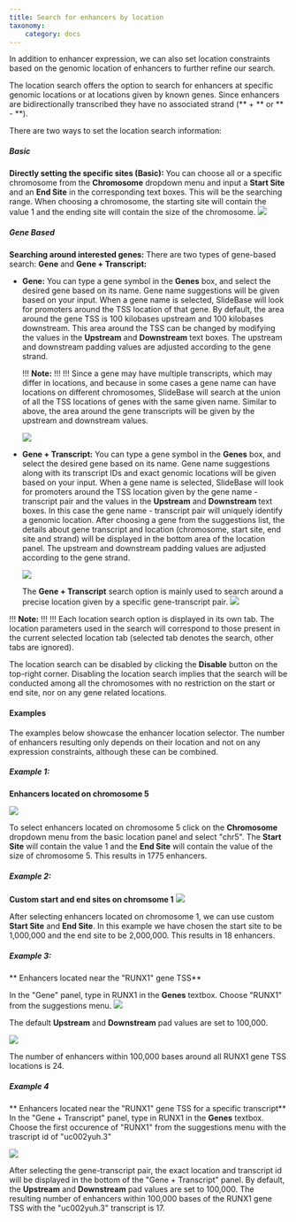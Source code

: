 ```yaml
---
title: Search for enhancers by location
taxonomy:
    category: docs
---
```


In addition to enhancer expression, we can also set location constraints based on the genomic location of enhancers to further refine our search. 

The location search offers the option to search for enhancers at specific genomic locations or at locations given by known genes.  Since enhancers are bidirectionally transcribed they have no associated strand (** + ** or ** - **).

There are two ways to set the location search information:

##### Basic
**Directly setting the specific sites (Basic):** You can choose all or a specific chromosome from the **Chromosome** dropdown menu and input a **Start Site** and an **End Site** in the corresponding text boxes. This will be the searching range. When choosing a chromosome, the starting site will contain the value 1 and the ending site will contain the size of the chromosome.
![](/images/enhancers/location-ex0.png)

##### Gene Based

**Searching around interested genes:** There are two types of gene-based search: **Gene** and **Gene + Transcript:**

+ **Gene:** You can type a gene symbol in the **Genes** box, and select the desired gene based on its name. Gene name suggestions will be given based on your input. When a gene name is selected, SlideBase will look for promoters around the TSS location of that gene. By default, the area around the gene TSS is 100 kilobases upstream and 100 kilobases downstream. This area around the TSS can be changed by modifying the values in the **Upstream** and **Downstream** text boxes. The upstream and downstream padding values are adjusted according to the gene strand. 

	!!! <i class="fa fa-exclamation-circle"></i> **Note:**
	!!!
	!!! Since a gene may have multiple transcripts, which may differ in locations, and because in some cases a gene name can have locations on different chromosomes, SlideBase will search at the union of all the TSS locations of genes with the same given name.  Similar to above, the area around the gene transcripts will be given by the upstream and downstream values. 


	![](/images/promoters/location-ex3-1.png)

+ **Gene + Transcript:** You can type a gene symbol in the **Genes** box, and select the desired gene based on its name. Gene name suggestions along with its transcript IDs and exact genomic locations will be given based on your input. When a gene name is selected, SlideBase will look for promoters around the  TSS location given by the gene name - transcript pair and the values in the **Upstream** and **Downstream** text boxes. In this case the gene name - transcript pair will uniquely identify a genomic location. After choosing a gene from the suggestions list, the details about gene transcript and location (chromosome, start site, end site and strand) will be displayed in the bottom area of the location panel. The upstream and downstream padding values are adjusted according to the gene strand. 
    
    ![](/images/promoters/location-ex5.png)
    
    The **Gene + Transcript** search option is mainly used to search around a precise location given by a specific gene-transcript pair.
    ![](/images/enhancers/location-ex6.png)

!!! <i class="fa fa-exclamation-circle"></i> **Note:**
!!!
!!! Each location search option is displayed in its own tab. The location parameters used in the search will correspond to those present in the current selected location tab (selected tab denotes the search, other tabs are ignored).  

The location search can be disabled by clicking the **Disable** button on the top-right corner. Disabling the location search implies that the search will be conducted among all the chromosomes with no restriction on the start or end site, nor on any gene related locations.

#### Examples
The examples below showcase the enhancer location selector. The number of enhancers resulting only depends on their location and not on any expression constraints, although these can be combined.

##### Example 1:
**Enhancers located on chromosome 5**

![](/images/enhancers/location-ex1.png)

To select enhancers located on chromosome 5 click on the **Chromosome** dropdown menu from the basic location panel and select "chr5". The **Start Site** will contain the value 1 and the **End Site** will contain the value of the size of chromosome 5. This results in 1775 enhancers.


##### Example 2:
**Custom start and end sites on chromsome 1**
![](/images/enhancers/location-ex2.png)

After selecting enhancers located on chromosome 1, we can use custom **Start Site** and **End Site**. In this example we have chosen the start site to be 1,000,000 and the end site to be 2,000,000. This results in 18 enhancers.

##### Example 3:
** Enhancers located near the "RUNX1" gene TSS**

In the "Gene" panel, type in RUNX1 in the **Genes** textbox. Choose "RUNX1" from the suggestions menu.
![](/images/enhancers/location-ex3-2.png)

The default **Upstream** and **Downstream** pad values are set to 100,000.

![](/images/enhancers/location-ex3-3.png)

The number of enhancers within 100,000 bases around all RUNX1 gene TSS locations is 24.


##### Example 4

** Enhancers located near the "RUNX1" gene TSS for a specific transcript**
In the "Gene + Transcript" panel, type in RUNX1 in the **Genes** textbox. Choose the first occurence of "RUNX1"  from the suggestions menu with the trascript id of "uc002yuh.3"

![](/images/enhancers/location-ex5.png)

After selecting the gene-transcript pair, the exact location and transcript id will be displayed in the bottom of the "Gene + Transcript" panel. By default, the **Upstream** and **Downstream** pad values are set to 100,000. The resulting number of enhancers within 100,000 bases of the RUNX1 gene TSS with the "uc002yuh.3" transcript is 17.



